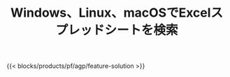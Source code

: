 ﻿---
title: Windows、Linux、macOSでExcelスプレッドシートを検索 
weight: 7730
url: /ja/search
description: XLS、XLSX、ODSファイルのテキストを検索するための無料のアプリとAPI
---
{{< blocks/products/pf/agp/feature-solution >}} 

